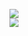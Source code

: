 [![](https://img.shields.io/badge/Made%20With-Github%20Spray-lightgrey.svg?style=for-the-badge&logo=github)](https://github.com/Annihil/github-spray#4634)  
[![](https://i.imgur.com/2DrTn0Z.gif)](https://github.com/Annihil/github-spray)